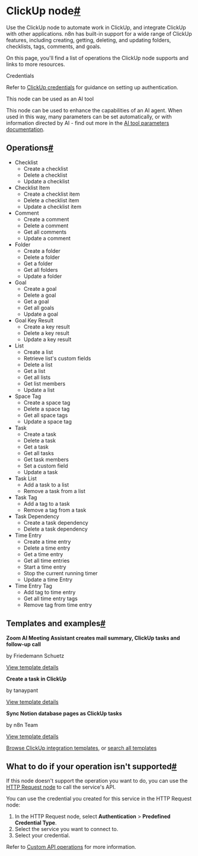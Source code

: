 [](https://github.com/n8n-io/n8n-docs/edit/main/docs/integrations/builtin/app-nodes/n8n-nodes-base.clickup.md "Edit this page")

# ClickUp node[#](#clickup-node "Permanent link")

Use the ClickUp node to automate work in ClickUp, and integrate ClickUp with other applications. n8n has built-in support for a wide range of ClickUp features, including creating, getting, deleting, and updating folders, checklists, tags, comments, and goals.

On this page, you'll find a list of operations the ClickUp node supports and links to more resources.

Credentials

Refer to [ClickUp credentials](../../credentials/clickup/) for guidance on setting up authentication.

This node can be used as an AI tool

This node can be used to enhance the capabilities of an AI agent. When used in this way, many parameters can be set automatically, or with information directed by AI - find out more in the [AI tool parameters documentation](../../../../advanced-ai/examples/using-the-fromai-function/).

## Operations[#](#operations "Permanent link")

*   Checklist
    *   Create a checklist
    *   Delete a checklist
    *   Update a checklist
*   Checklist Item
    *   Create a checklist item
    *   Delete a checklist item
    *   Update a checklist item
*   Comment
    *   Create a comment
    *   Delete a comment
    *   Get all comments
    *   Update a comment
*   Folder
    *   Create a folder
    *   Delete a folder
    *   Get a folder
    *   Get all folders
    *   Update a folder
*   Goal
    *   Create a goal
    *   Delete a goal
    *   Get a goal
    *   Get all goals
    *   Update a goal
*   Goal Key Result
    *   Create a key result
    *   Delete a key result
    *   Update a key result
*   List
    *   Create a list
    *   Retrieve list's custom fields
    *   Delete a list
    *   Get a list
    *   Get all lists
    *   Get list members
    *   Update a list
*   Space Tag
    *   Create a space tag
    *   Delete a space tag
    *   Get all space tags
    *   Update a space tag
*   Task
    *   Create a task
    *   Delete a task
    *   Get a task
    *   Get all tasks
    *   Get task members
    *   Set a custom field
    *   Update a task
*   Task List
    *   Add a task to a list
    *   Remove a task from a list
*   Task Tag
    *   Add a tag to a task
    *   Remove a tag from a task
*   Task Dependency
    *   Create a task dependency
    *   Delete a task dependency
*   Time Entry
    *   Create a time entry
    *   Delete a time entry
    *   Get a time entry
    *   Get all time entries
    *   Start a time entry
    *   Stop the current running timer
    *   Update a time Entry
*   Time Entry Tag
    *   Add tag to time entry
    *   Get all time entry tags
    *   Remove tag from time entry

## Templates and examples[#](#templates-and-examples "Permanent link")

**Zoom AI Meeting Assistant creates mail summary, ClickUp tasks and follow-up call**

by Friedemann Schuetz

[View template details](https://n8n.io/workflows/2800-zoom-ai-meeting-assistant-creates-mail-summary-clickup-tasks-and-follow-up-call/)

**Create a task in ClickUp**

by tanaypant

[View template details](https://n8n.io/workflows/485-create-a-task-in-clickup/)

**Sync Notion database pages as ClickUp tasks**

by n8n Team

[View template details](https://n8n.io/workflows/1835-sync-notion-database-pages-as-clickup-tasks/)

[Browse ClickUp integration templates](https://n8n.io/integrations/clickup/), or [search all templates](https://n8n.io/workflows/)

## What to do if your operation isn't supported[#](#what-to-do-if-your-operation-isnt-supported "Permanent link")

If this node doesn't support the operation you want to do, you can use the [HTTP Request node](../../core-nodes/n8n-nodes-base.httprequest/) to call the service's API.

You can use the credential you created for this service in the HTTP Request node:

1.  In the HTTP Request node, select **Authentication** > **Predefined Credential Type**.
2.  Select the service you want to connect to.
3.  Select your credential.

Refer to [Custom API operations](../../../custom-operations/) for more information.